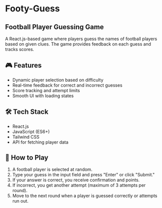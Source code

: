 # Footy-Guess

## Football Player Guessing Game
A React.js-based game where players guess the names of football players based on given clues. The game provides feedback on each guess and tracks scores.

## 🎮 Features
- Dynamic player selection based on difficulty
- Real-time feedback for correct and incorrect guesses
- Score tracking and attempt limits
- Smooth UI with loading states

## 🛠 Tech Stack
- React.js
- JavaScript (ES6+)
- Tailwind CSS
- API for fetching player data

## 🎯 How to Play
1. A football player is selected at random.
2. Type your guess in the input field and press "Enter" or click "Submit."
3. If your answer is correct, you receive confirmation and points.
4. If incorrect, you get another attempt (maximum of 3 attempts per round).
5. Move to the next round when a player is guessed correctly or attempts run out.

